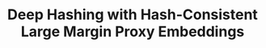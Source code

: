 ---
id:             2020-hashing
title:          "Deep Hashing with Hash-Consistent Large Margin Proxy Embeddings"
authors:        
    - Me
    - Yunsheng
    - Jose
    - Ehsan
    - Nuno
venue:          International Journal of Computer Vision (IJCV), 2020.
year:           "2020-07"
thumbnail:      assets/publications/2020-hashing/thumbnail.jpg
links:
    pdf:        assets/publications/2020-hashing/hashing.pdf
    pdf:        http://link.springer.com/article/10.1007/s11263-020-01362-7
    paper:      http://arxiv.org/abs/2007.13912
    bibtex:     assets/publications/2020-hashing/ref.txt
---